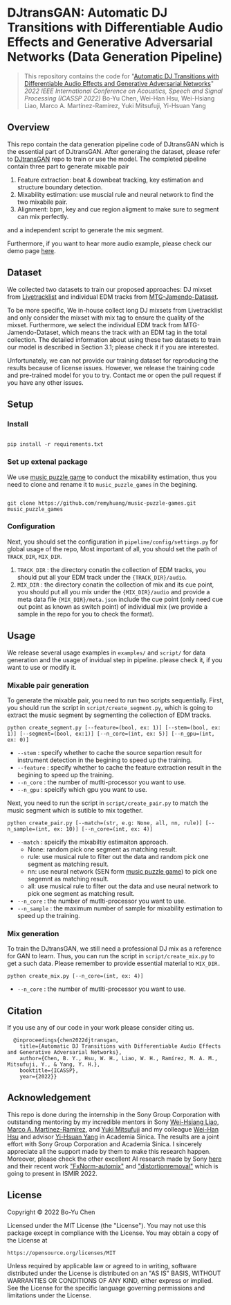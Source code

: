# DJtransGAN: Automatic DJ Transitions with Differentiable Audio Effects and Generative Adversarial Networks (Data Generation Pipeline)

> This repository contains the code for "[Automatic DJ Transitions with Differentiable Audio Effects and Generative Adversarial Networks](https://arxiv.org/abs/2110.06525)"
> *2022 IEEE International Conference on Acoustics, Speech and Signal Processing (ICASSP 2022)*
> Bo-Yu Chen, Wei-Han Hsu, Wei-Hsiang Liao, Marco A. Martínez-Ramírez, Yuki Mitsufuji, Yi-Hsuan Yang

## Overview

This repo contain the data generation pipeline code of DJtransGAN which is the essential part of  DJtransGAN. After generaing the dataset, please refer to [DJtransGAN](https://github.com/ChenPaulYu/DJtransGAN) repo to train or use the model. The completed pipeline contain three part  to generate mixable pair 

1. Feature extraction: beat & downbeat tracking, key estimation and structure boundary detection.
2. Mixability estimation: use muscial rule and neural network to find the two mixabile pair. 
3. Alignment: bpm, key and cue region aligment to make sure to segment can mix perfectly. 

and a independent script to generate the mix segment.  


Furthermore, if you want to hear more audio example, please check our demo page [here](https://paulyuchen.com/djtransgan-icassp2022/).


## Dataset

We collected two datasets to train our proposed approaches: DJ mixset from [Livetracklist](https://www.livetracklist.com/) and individual EDM tracks from [MTG-Jamendo-Dataset](https://github.com/MTG/mtg-jamendo-dataset). 

To be more specific, We in-house collect long DJ mixsets from Livetracklist and only consider the mixset with mix tag to ensure the quality of the mixset. Furthermore, we select the individual EDM track from MTG-Jamendo-Dataset, which means the track with an EDM tag in the total collection. The detailed information about using these two datasets to train our model is described in Section 3.1; please check it if you are interested. 

Unfortunately, we can not provide our training dataset for reproducing the results because of license issues. However, we release the training code and pre-trained model for you to try. Contact me or open the pull request if you have any other issues.


## Setup 

### Install
```

pip install -r requirements.txt

```

### Set up extenal package
We use [music puzzle game](https://github.com/remyhuang/music-puzzle-games) to conduct the mixability estimation, thus you need to clone and rename it to `music_puzzle_games` in the begining. 

```

git clone https://github.com/remyhuang/music-puzzle-games.git music_puzzle_games

```

### Configuration
Next, you should set the configuration in `pipeline/config/settings.py`  for global usage of the repo, Most important of all, you should set the path of `TRACK_DIR`, `MIX_DIR`.

1. `TRACK_DIR` :  the directory conatin the collection of EDM tracks, you should put all your EDM track under the `{TRACK_DIR}/audio`. 
2. `MIX_DIR` : the directory conatin the collection of mix and its cue point, you should put all you mix under the `{MIX_DIR}/audio` and provide a meta data file `{MIX_DIR}/meta.json` include the cue point (only need cue out point as known as switch point) of individual mix (we provide a sample in the repo for you to check the format). 


## Usage

We release several usage examples in `examples/` and `script/` for data generation and the usage of invidual step in pipeline. please check it, if you want to use or modify it.

### Mixable pair generation 
To generate the mixable pair, you need to run two scripts sequentially. First, you should run the script in `script/create_segment.py`, which is going to extract the music segment by segmenting the collection of EDM tracks.

```
python create_segment.py [--feature=(bool, ex: 1)] [--stem=(bool, ex: 1)] [--segment=(bool, ex:1)] [--n_core=(int, ex: 5)] [--n_gpu=(int, ex: 0)]

```

- `--stem` :   specify whether to cache the source separtion result for instrument detection in the begining to speed up the training. 
- `--feature` :  specify whether to cache the feature extraction result in the begining to speed up the training.  
- `--n_core` : the number of mutlti-processor you want to use.
- `--n_gpu` :  speicify which gpu you want to use.

 

Next, you need to run the script in  `script/create_pair.py` to match the music segment which is sutible to mix together. 

```
python create_pair.py [--match=(str, e.g: None, all, nn, rule)] [--n_sample=(int, ex: 10)] [--n_core=(int, ex: 4)]

```

- `--match` :  speicify the mixabiltiy estimaiton approach.  
	- None: random pick one segment as matching result.
	- rule: use musical rule to filter out the data and random pick one segment as matching result.
	- nn: use neural network (SEN form [music puzzle game](https://github.com/remyhuang/music-puzzle-games)) to pick one segemnt as matching result.
	- all: use musical rule to filter out the data and use neural network to pick one segment as matching result. 
- `--n_core` :  the number of mutlti-processor you want to use.
- `--n_sample` :  the maximum number of sample for mixability estimation to speed up the training.



### Mix generation
To train the DJtransGAN, we still need a professional DJ mix as a reference for GAN to learn. Thus, you can run the script in `script/create_mix.py` to get a such data. Please remember to provide essential material to `MIX_DIR.`


```
python create_mix.py [--n_core=(int, ex: 4)]

```
- `--n_core` : the number of mutlti-processor you want to use.



## Citation

If you use any of our code in your work please consider citing us.

```
  @inproceedings{chen2022djtransgan,
    title={Automatic DJ Transitions with Differentiable Audio Effects and Generative Adversarial Networks},
    author={Chen, B. Y., Hsu, W. H., Liao, W. H., Ramírez, M. A. M., Mitsufuji, Y., & Yang, Y. H.},
    booktitle={ICASSP},
    year={2022}}
```

## Acknowledgement

This repo is done during the internship in the Sony Group Corporation with outstanding mentoring by my incredible mentors in Sony [Wei-Hsiang Liao](https://jp.linkedin.com/in/wei-hsiang-liao-66283154), [Marco A. Martínez-Ramírez](https://m-marco.com/), and [Yuki Mitsufuji](https://www.yukimitsufuji.com/) and my colleague [Wei-Han Hsu](https://github.com/ddman1101) and advisor [Yi-Hsuan Yang](https://www.citi.sinica.edu.tw/pages/yang/) in Academia  Sinica. The results are a joint effort with Sony Group Corporation and  Academia  Sinica. I sincerely appreciate all the support made by them to make this research happen. Moreover, please check the other excellent AI research made by Sony [here](https://github.com/sony/ai-research-code) and their recent work ["FxNorm-automix"](https://marco-martinez-sony.github.io/FxNorm-automix/) and ["distortionremoval"](https://joimort.github.io/distortionremoval/) which is going to present in ISMIR 2022. 



## License
Copyright © 2022 Bo-Yu Chen

Licensed under the MIT License (the "License"). You may not use this
package except in compliance with the License. You may obtain a copy of the
License at

    https://opensource.org/licenses/MIT

Unless required by applicable law or agreed to in writing, software
distributed under the License is distributed on an "AS IS" BASIS,
WITHOUT WARRANTIES OR CONDITIONS OF ANY KIND, either express or implied.
See the License for the specific language governing permissions and
limitations under the License.

